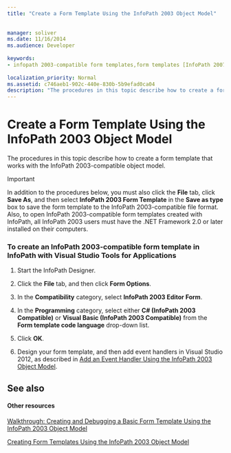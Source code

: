 ```yaml
---
title: "Create a Form Template Using the InfoPath 2003 Object Model"
 
 
manager: soliver
ms.date: 11/16/2014
ms.audience: Developer
 
keywords:
- infopath 2003-compatible form templates,form templates [InfoPath 2007], creating InfoPath 2003-compatible,InfoPath 2007, creating InfoPath 2003-compatible form templates
 
localization_priority: Normal
ms.assetid: c746aeb1-902c-440e-830b-5b9efad0ca04
description: "The procedures in this topic describe how to create a form template that works with the InfoPath 2003-compatible object model."
---
```


# Create a Form Template Using the InfoPath 2003 Object Model

The procedures in this topic describe how to create a form template that works with the InfoPath 2003-compatible object model.
  
> [!IMPORTANT]
> In addition to the procedures below, you must also click the **File** tab, click **Save As**, and then select **InfoPath 2003 Form Template** in the **Save as type** box to save the form template to the InfoPath 2003-compatible file format. Also, to open InfoPath 2003-compatible form templates created with InfoPath, all InfoPath 2003 users must have the .NET Framework 2.0 or later installed on their computers. 
  
### To create an InfoPath 2003-compatible form template in InfoPath with Visual Studio Tools for Applications

1. Start the InfoPath Designer.
    
2. Click the **File** tab, and then click **Form Options**.
    
3. In the **Compatibility** category, select **InfoPath 2003 Editor Form**.
    
4. In the **Programming** category, select either **C# (InfoPath 2003 Compatible)** or **Visual Basic (InfoPath 2003 Compatible)** from the **Form template code language** drop-down list. 
    
5. Click **OK**.
    
6. Design your form template, and then add event handlers in Visual Studio 2012, as described in [Add an Event Handler Using the InfoPath 2003 Object Model](how-to-add-an-event-handler-using-the-infopath-2003-object-model.md).
    
## See also

#### Other resources

[Walkthrough: Creating and Debugging a Basic Form Template Using the InfoPath 2003 Object Model](walkthrough-creating-and-debugging-a-basic-form-template-using-the-infopath-2003.md)
  
[Creating Form Templates Using the InfoPath 2003 Object Model](creating-form-templates-using-the-infopath-2003-object-model.md)

